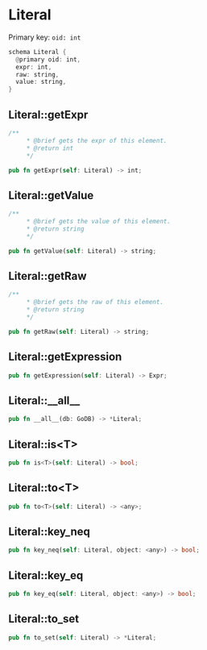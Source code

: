 # Literal

Primary key: `oid: int`

```rust
schema Literal {
  @primary oid: int,
  expr: int,
  raw: string,
  value: string,
}
```
## Literal::getExpr

```rust
/**
     * @brief gets the expr of this element.
     * @return int
     */
```
```rust
pub fn getExpr(self: Literal) -> int;
```
## Literal::getValue

```rust
/**
     * @brief gets the value of this element.
     * @return string
     */
```
```rust
pub fn getValue(self: Literal) -> string;
```
## Literal::getRaw

```rust
/**
     * @brief gets the raw of this element.
     * @return string
     */
```
```rust
pub fn getRaw(self: Literal) -> string;
```
## Literal::getExpression

```rust
pub fn getExpression(self: Literal) -> Expr;
```
## Literal::\_\_all\_\_

```rust
pub fn __all__(db: GoDB) -> *Literal;
```
## Literal::is\<T\>

```rust
pub fn is<T>(self: Literal) -> bool;
```
## Literal::to\<T\>

```rust
pub fn to<T>(self: Literal) -> <any>;
```
## Literal::key\_neq

```rust
pub fn key_neq(self: Literal, object: <any>) -> bool;
```
## Literal::key\_eq

```rust
pub fn key_eq(self: Literal, object: <any>) -> bool;
```
## Literal::to\_set

```rust
pub fn to_set(self: Literal) -> *Literal;
```
